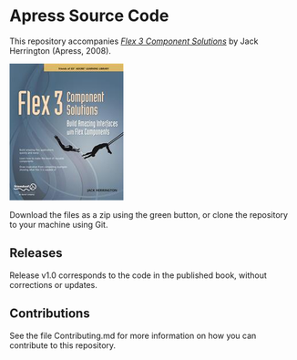 # Apress Source Code

This repository accompanies [*Flex 3 Component Solutions*](http://www.apress.com/9781430215981) by Jack Herrington (Apress, 2008).

![Cover image](9781430215981.jpg)

Download the files as a zip using the green button, or clone the repository to your machine using Git.

## Releases

Release v1.0 corresponds to the code in the published book, without corrections or updates.

## Contributions

See the file Contributing.md for more information on how you can contribute to this repository.
